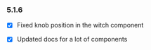 ### 5.1.6
+ [x] Fixed knob position in the witch component
+ [x] Updated docs for a lot of components

